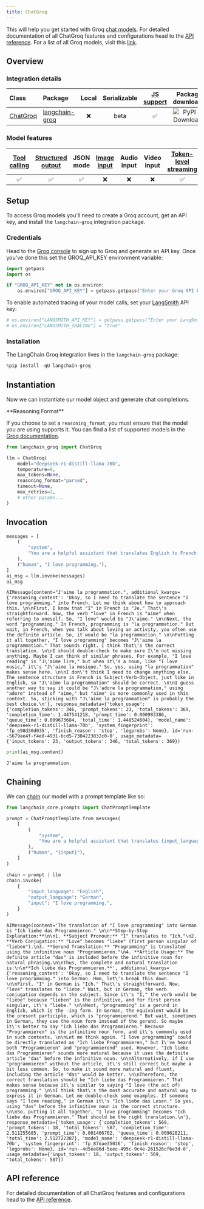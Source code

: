 ```yaml
---
title: ChatGroq
---
```


This will help you get started with Groq [chat models](../../concepts/chat_models). For detailed documentation of all ChatGroq features and configurations head to the [API reference](https://python.langchain.com/api_reference/groq/chat_models/langchain_groq.chat_models.ChatGroq.html). For a list of all Groq models, visit this [link](https://console.groq.com/docs/models?utm_source=langchain).

## Overview

### Integration details

| Class | Package | Local | Serializable | [JS support](https://js.langchain.com/docs/integrations/chat/groq) | Package downloads | Package latest |
| :--- | :--- | :---: | :---: |  :---: | :---: | :---: |
| [ChatGroq](https://python.langchain.com/api_reference/groq/chat_models/langchain_groq.chat_models.ChatGroq.html) | [langchain-groq](https://python.langchain.com/api_reference/groq/index.html) | ❌ | beta | ✅ | ![PyPI - Downloads](https://img.shields.io/pypi/dm/langchain-groq?style=flat-square&label=%20) | ![PyPI - Version](https://img.shields.io/pypi/v/langchain-groq?style=flat-square&label=%20) |

### Model features

| [Tool calling](../../how_to/tool_calling.ipynb) | [Structured output](../../how_to/structured_output.ipynb) | JSON mode | [Image input](../../how_to/multimodal_inputs.ipynb) | Audio input | Video input | [Token-level streaming](../../how_to/chat_streaming.ipynb) | Native async | [Token usage](../../how_to/chat_token_usage_tracking.ipynb) | [Logprobs](../../how_to/logprobs.ipynb) |
| :---: | :---: | :---: | :---: |  :---: | :---: | :---: | :---: | :---: | :---: |
| ✅ | ✅ | ✅ | ❌ | ❌ | ❌ | ✅ | ✅ | ✅ | ✅ |

## Setup

To access Groq models you'll need to create a Groq account, get an API key, and install the `langchain-groq` integration package.

### Credentials

Head to the [Groq console](https://console.groq.com/login?utm_source=langchain&utm_content=chat_page) to sign up to Groq and generate an API key. Once you've done this set the GROQ_API_KEY environment variable:

```python
import getpass
import os

if "GROQ_API_KEY" not in os.environ:
    os.environ["GROQ_API_KEY"] = getpass.getpass("Enter your Groq API key: ")
```

To enable automated tracing of your model calls, set your [LangSmith](https://docs.smith.langchain.com/) API key:

```python
# os.environ["LANGSMITH_API_KEY"] = getpass.getpass("Enter your LangSmith API key: ")
# os.environ["LANGSMITH_TRACING"] = "true"
```

### Installation

The LangChain Groq integration lives in the `langchain-groq` package:

```python
%pip install -qU langchain-groq
```

## Instantiation

Now we can instantiate our model object and generate chat completions.

<Note>
**Reasoning Format**

If you choose to set a `reasoning_format`, you must ensure that the model you are using supports it. You can find a list of supported models in the [Groq documentation](https://console.groq.com/docs/reasoning).

</Note>

```python
from langchain_groq import ChatGroq

llm = ChatGroq(
    model="deepseek-r1-distill-llama-70b",
    temperature=0,
    max_tokens=None,
    reasoning_format="parsed",
    timeout=None,
    max_retries=2,
    # other params...
)
```

## Invocation

```python
messages = [
    (
        "system",
        "You are a helpful assistant that translates English to French. Translate the user sentence.",
    ),
    ("human", "I love programming."),
]
ai_msg = llm.invoke(messages)
ai_msg
```

```output
AIMessage(content="J'aime la programmation.", additional_kwargs={'reasoning_content': 'Okay, so I need to translate the sentence "I love programming." into French. Let me think about how to approach this. \n\nFirst, I know that "I" in French is "Je." That\'s straightforward. Now, the verb "love" in French is "aime" when referring to oneself. So, "I love" would be "J\'aime." \n\nNext, the word "programming." In French, programming is "la programmation." But wait, in French, when you talk about loving an activity, you often use the definite article. So, it would be "la programmation." \n\nPutting it all together, "I love programming" becomes "J\'aime la programmation." That sounds right. I think that\'s the correct translation. \n\nI should double-check to make sure I\'m not missing anything. Maybe I can think of similar phrases. For example, "I love reading" is "J\'aime lire," but when it\'s a noun, like "I love music," it\'s "J\'aime la musique." So, yes, using "la programmation" makes sense here. \n\nI don\'t think I need to change anything else. The sentence structure in French is Subject-Verb-Object, just like in English, so "J\'aime la programmation" should be correct. \n\nI guess another way to say it could be "J\'adore la programmation," using "adore" instead of "aime," but "aime" is more commonly used in this context. So, sticking with "J\'aime la programmation" is probably the best choice.\n'}, response_metadata={'token_usage': {'completion_tokens': 346, 'prompt_tokens': 23, 'total_tokens': 369, 'completion_time': 1.447541218, 'prompt_time': 0.000983386, 'queue_time': 0.009673684, 'total_time': 1.448524604}, 'model_name': 'deepseek-r1-distill-llama-70b', 'system_fingerprint': 'fp_e98d30d035', 'finish_reason': 'stop', 'logprobs': None}, id='run--5679ae4f-f4e8-4931-bcd5-7304223832c0-0', usage_metadata={'input_tokens': 23, 'output_tokens': 346, 'total_tokens': 369})
```

```python
print(ai_msg.content)
```

```output
J'aime la programmation.
```

## Chaining

We can [chain](../../how_to/sequence.ipynb) our model with a prompt template like so:

```python
from langchain_core.prompts import ChatPromptTemplate

prompt = ChatPromptTemplate.from_messages(
    [
        (
            "system",
            "You are a helpful assistant that translates {input_language} to {output_language}.",
        ),
        ("human", "{input}"),
    ]
)

chain = prompt | llm
chain.invoke(
    {
        "input_language": "English",
        "output_language": "German",
        "input": "I love programming.",
    }
)
```

```output
AIMessage(content='The translation of "I love programming" into German is "Ich liebe das Programmieren." \n\n**Step-by-Step Explanation:**\n\n1. **Subject Pronoun:** "I" translates to "Ich."\n2. **Verb Conjugation:** "Love" becomes "liebe" (first person singular of "lieben").\n3. **Gerund Translation:** "Programming" is translated using the infinitive noun "Programmieren."\n4. **Article Usage:** The definite article "das" is included before the infinitive noun for natural phrasing.\n\nThus, the complete and natural translation is:\n\n**Ich liebe das Programmieren.**', additional_kwargs={'reasoning_content': 'Okay, so I need to translate the sentence "I love programming." into German. Hmm, let\'s break this down. \n\nFirst, "I" in German is "Ich." That\'s straightforward. Now, "love" translates to "liebe." Wait, but in German, the verb conjugation depends on the subject. Since it\'s "I," the verb would be "liebe" because "lieben" is the infinitive, and for first person singular, it\'s "liebe." \n\nNext, "programming" is a gerund in English, which is the -ing form. In German, the equivalent would be the present participle, which is "programmierend." But wait, sometimes in German, they use the noun form instead of the gerund. So maybe it\'s better to say "Ich liebe das Programmieren." Because "Programmieren" is the infinitive noun form, and it\'s commonly used in such contexts. \n\nLet me think again. "I love programming" could be directly translated as "Ich liebe Programmieren," but I\'ve heard both "Programmieren" and "programmierend" used. However, "Ich liebe das Programmieren" sounds more natural because it uses the definite article "das" before the infinitive noun. \n\nAlternatively, if I use "programmieren" without the article, it\'s still correct but maybe a bit less common. So, to make it sound more natural and fluent, including the article "das" would be better. \n\nTherefore, the correct translation should be "Ich liebe das Programmieren." That makes sense because it\'s similar to saying "I love (the act of) programming." \n\nI think that\'s the most accurate and natural way to express it in German. Let me double-check some examples. If someone says "I love reading," in German it\'s "Ich liebe das Lesen." So yes, using "das" before the infinitive noun is the correct structure. \n\nSo, putting it all together, "I love programming" becomes "Ich liebe das Programmieren." That should be the right translation.\n'}, response_metadata={'token_usage': {'completion_tokens': 569, 'prompt_tokens': 18, 'total_tokens': 587, 'completion_time': 2.511255685, 'prompt_time': 0.001466702, 'queue_time': 0.009628211, 'total_time': 2.512722387}, 'model_name': 'deepseek-r1-distill-llama-70b', 'system_fingerprint': 'fp_87eae35036', 'finish_reason': 'stop', 'logprobs': None}, id='run--4d5ee86d-5eec-495c-9c4e-261526cf6e3d-0', usage_metadata={'input_tokens': 18, 'output_tokens': 569, 'total_tokens': 587})
```

## API reference

For detailed documentation of all ChatGroq features and configurations head to the [API reference](https://python.langchain.com/api_reference/groq/chat_models/langchain_groq.chat_models.ChatGroq.html).
